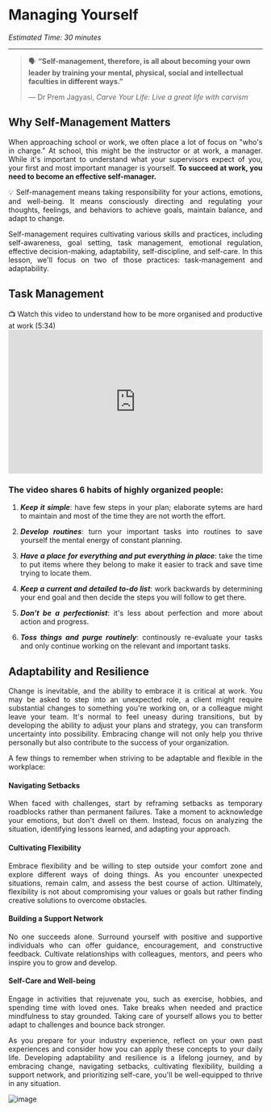 # Managing Yourself

*Estimated Time: 30 minutes*

---

>  🗣 **“Self-management, therefore, is all about becoming your own leader by training your mental, physical, social and intellectual faculties in different ways.”**
>
>  — Dr Prem Jagyasi, _Carve Your Life: Live a great life with carvism_
<div style='text-align: justify;'>

 ## Why Self-Management Matters
 When approaching school or work, we often place a lot of focus on "who's in charge." At school, this might be the instructor or at work, a manager. While it's important to understand what your supervisors expect of you, your first and most important manager is yourself. **To succeed at work, you need to become an effective self-manager.** 
 
 <aside>
  💡 Self-management means taking responsibility for your actions, emotions, and well-being. It means consciously directing and regulating your thoughts, feelings, and behaviors to achieve goals, maintain balance, and adapt to change.
 </aside>
 
Self-management requires cultivating various skills and practices, including self-awareness, goal setting, task management, emotional regulation, effective decision-making, adaptability, self-discipline, and self-care. In this lesson, we'll focus on two of those practices: task-management and adaptability. 

 
 ## Task Management 

<aside> 
 📺 Watch this video to understand how to be more organised and productive at work (5:34)
 </aside>

 <div style="position: relative; padding-bottom: 56.25%; height: 0;">
  <iframe width="560" height="315" src="https://www.youtube.com/embed/88MjoZalHpM" title="YouTube video player" frameborder="0" allow="accelerometer; autoplay; clipboard-write; encrypted-media; gyroscope; picture-in-picture; web-share" allowfullscreen style="position: absolute; top: 0; left: 0; width: 100%; height: 100%;"></iframe>
</div>

### The video shares 6 habits of highly organized people:
 
1. _**Keep it simple**_: have few steps in your plan; elaborate sytems are hard to maintain and most of the time they are not worth the effort.
 
2. _**Develop routines**_: turn your important tasks into routines to save yourself the mental energy of constant planning.
 
3. _**Have a place for everything and put everything in place**_: take the time to put items where they belong to make it easier to track and save time trying to locate them.
 
4. _**Keep a current and detailed to-do list**_: work backwards by determining your end goal and then decide the steps you will follow to get there.
 
5. _**Don't be a perfectionist**_: it's less about perfection and more about action and progress.
 
6. _**Toss things and purge routinely**_: continously re-evaluate your tasks and only continue working on the relevant and important tasks.


## Adaptability and Resilience

Change is inevitable, and the ability to embrace it is critical at work. You may be asked to step into an unexpected role, a client might require substantial changes to something you're working on, or a colleague might leave your team. It's normal to feel uneasy during transitions, but by developing the ability to adjust your plans and strategy, you can transform uncertainty into possibility. Embracing change will not only help you thrive personally but also contribute to the success of your organization.

A few things to remember when striving to be adaptable and flexible in the workplace:

#### Navigating Setbacks

When faced with challenges, start by reframing setbacks as temporary roadblocks rather than permanent failures. Take a moment to acknowledge your emotions, but don't dwell on them. Instead, focus on analyzing the situation, identifying lessons learned, and adapting your approach.

#### Cultivating Flexibility

Embrace flexibility and be willing to step outside your comfort zone and explore different ways of doing things. As you encounter unexpected situations, remain calm, and assess the best course of action. Ultimately, flexibility is not about compromising your values or goals but rather finding creative solutions to overcome obstacles.

#### Building a Support Network

No one succeeds alone. Surround yourself with positive and supportive individuals who can offer guidance, encouragement, and constructive feedback. Cultivate relationships with colleagues, mentors, and peers who inspire you to grow and develop.

#### Self-Care and Well-being

Engage in activities that rejuvenate you, such as exercise, hobbies, and spending time with loved ones. Take breaks when needed and practice mindfulness to stay grounded. Taking care of yourself allows you to better adapt to challenges and bounce back stronger.

 

As you prepare for your industry experience, reflect on your own past experiences and consider how you can apply these concepts to your daily life. Developing adaptability and resilience is a lifelong journey, and by embracing change, navigating setbacks, cultivating flexibility, building a support network, and prioritizing self-care, you'll be well-equipped to thrive in any situation.

![image](https://github.com/kiboschool/industry-experience/assets/1774663/2e5f781f-2b61-462c-a3f2-b80baaa9a386)

